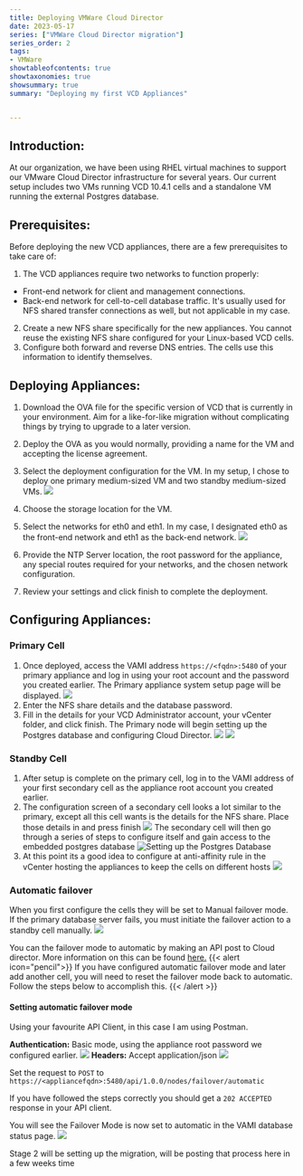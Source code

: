```yaml
---
title: Deploying VMWare Cloud Director
date: 2023-05-17
series: ["VMWare Cloud Director migration"]
series_order: 2
tags:
- VMWare
showtableofcontents: true
showtaxonomies: true
showsummary: true
summary: "Deploying my first VCD Appliances"


---
```



## Introduction:
At our organization, we have been using RHEL virtual machines to support our VMware Cloud Director infrastructure for several years. Our current setup includes two VMs running VCD 10.4.1 cells and a standalone VM running the external Postgres database.

## Prerequisites:
Before deploying the new VCD appliances, there are a few prerequisites to take care of:

1. The VCD appliances require two networks to function properly:
* Front-end network for client and management connections.
* Back-end network for cell-to-cell database traffic. It's usually used for NFS shared transfer connections as well, but not applicable in my case.

2. Create a new NFS share specifically for the new appliances. You cannot reuse the existing NFS share configured for your Linux-based VCD cells.
3. Configure both forward and reverse DNS entries. The cells use this information to identify themselves.

## Deploying Appliances:

1. Download the OVA file for the specific version of VCD that is currently in your environment. Aim for a like-for-like migration without complicating things by trying to upgrade to a later version.
2. Deploy the OVA as you would normally, providing a name for the VM and accepting the license agreement.
3. Select the deployment configuration for the VM. In my setup, I chose to deploy one primary medium-sized VM and two standby medium-sized VMs.
![](picture1.png)

4. Choose the storage location for the VM.
5. Select the networks for eth0 and eth1. In my case, I designated eth0 as the front-end network and eth1 as the back-end network.
![](picture2.png)

6. Provide the NTP Server location, the root password for the appliance, any special routes required for your networks, and the chosen network configuration.
7. Review your settings and click finish to complete the deployment.
   
## Configuring Appliances:
### Primary Cell
1. Once deployed, access the VAMI address `https://<fqdn>:5480` of your primary appliance and log in using your root account and the password you created earlier.
The Primary appliance system setup page will be displayed.
![](picture3obs.png)
2. Enter the NFS share details and the database password.
3. Fill in the details for your VCD Administrator account, your vCenter folder, and click finish. The Primary node will begin setting up the Postgres database and configuring Cloud Director.
![](picture4obs.png)
![](picture5obs.png)

### Standby Cell
1. After setup is complete on the primary cell, log in to the VAMI address of your first secondary cell as the appliance root account you created earlier.
2. The configuration screen of a secondary cell looks a lot similar to the primary, except all this cell wants is the details for the NFS share. Place those details in and press finish
![](picture6obs.png)
The secondary cell will then go through a series of steps to configure itself and gain access to the embedded postgres database
![](picture9.png "Setting up the Postgres Database")
3. At this point its a good idea to configure at anti-affinity rule in the vCenter hosting the appliances to keep the cells on different hosts
![](picture14.png)

### Automatic failover 
When you first configure the cells they will be set to Manual failover mode. If the primary database server fails, you must initiate the failover action to a standby cell manually.
![](picture10.png)

You can the failover mode to automatic by making an API post to Cloud director. More information on this can be found [here.][1]
{{< alert icon="pencil">}}
If you have configured automatic failover mode and later add another cell, you will need to reset the failover mode back to automatic. Follow the steps below to accomplish this.
{{< /alert >}}
#### Setting automatic failover mode
Using your favourite API Client, in this case I am using Postman.

**Authentication:** Basic mode, using the appliance root password we configured earlier.
![](picture11.png)
**Headers:** Accept application/json
![](picture12.png)

Set the request to `POST` to `https://<appliancefqdn>:5480/api/1.0.0/nodes/failover/automatic`

If you have followed the steps correctly you should get a `202 ACCEPTED` response in your API client.

You will see the Failover Mode is now set to automatic in the VAMI database status page.
![](picture13.png)

Stage 2 will be setting up the migration, will be posting that process here in a few weeks time




[1]: https://docs.vmware.com/en/VMware-Cloud-Director/10.4/VMware-Cloud-Director-Install-Configure-Upgrade-Guide/GUID-5F7D3D46-237E-47E0-B2DF-7B47CC30D06E.html#GUID-5F7D3D46-237E-47E0-B2DF-7B47CC30D06E